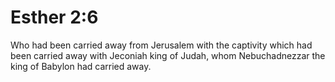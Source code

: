 # Esther 2:6

Who had been carried away from Jerusalem with the captivity which had been carried away with Jeconiah king of Judah, whom Nebuchadnezzar the king of Babylon had carried away.